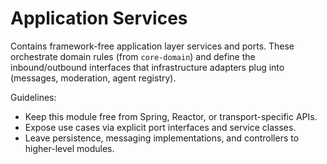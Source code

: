 # Application Services

Contains framework-free application layer services and ports. These orchestrate domain rules (from `core-domain`) and define the inbound/outbound interfaces that infrastructure adapters plug into (messages, moderation, agent registry).

Guidelines:
- Keep this module free from Spring, Reactor, or transport-specific APIs.
- Expose use cases via explicit port interfaces and service classes.
- Leave persistence, messaging implementations, and controllers to higher-level modules.
